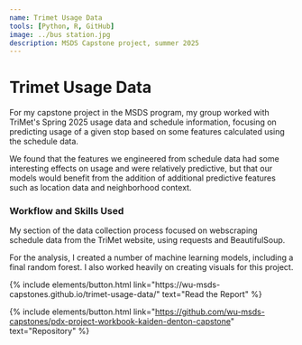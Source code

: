 ```yaml
---
name: Trimet Usage Data
tools: [Python, R, GitHub]
image: ../bus station.jpg
description: MSDS Capstone project, summer 2025
---
```


# Trimet Usage Data

For my capstone project in the MSDS program, my group worked with TriMet's Spring 2025 usage data and schedule information, focusing on predicting usage of a given stop based on some features calculated using the schedule data. 

We found that the features we engineered from schedule data had some interesting effects on usage and were relatively predictive, but that our models would benefit from the addition of additional predictive features such as location data and neighborhood context.

### Workflow and Skills Used
My section of the data collection process focused on webscraping schedule data from the TriMet website, using requests and BeautifulSoup. 

For the analysis, I created a number of machine learning models, including a final random forest. I also worked heavily on creating visuals for this project. 

<p class="text-center">
{% include elements/button.html link="https://wu-msds-capstones.github.io/trimet-usage-data/" text="Read the Report" %}

{% include elements/button.html link="https://github.com/wu-msds-capstones/pdx-project-workbook-kaiden-denton-capstone" text="Repository" %}
</p>